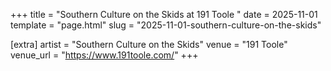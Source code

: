 +++
title = "Southern Culture on the Skids at 191 Toole "
date = 2025-11-01
template = "page.html"
slug = "2025-11-01-southern-culture-on-the-skids"

[extra]
artist = "Southern Culture on the Skids"
venue = "191 Toole"
venue_url = "https://www.191toole.com/"
+++

